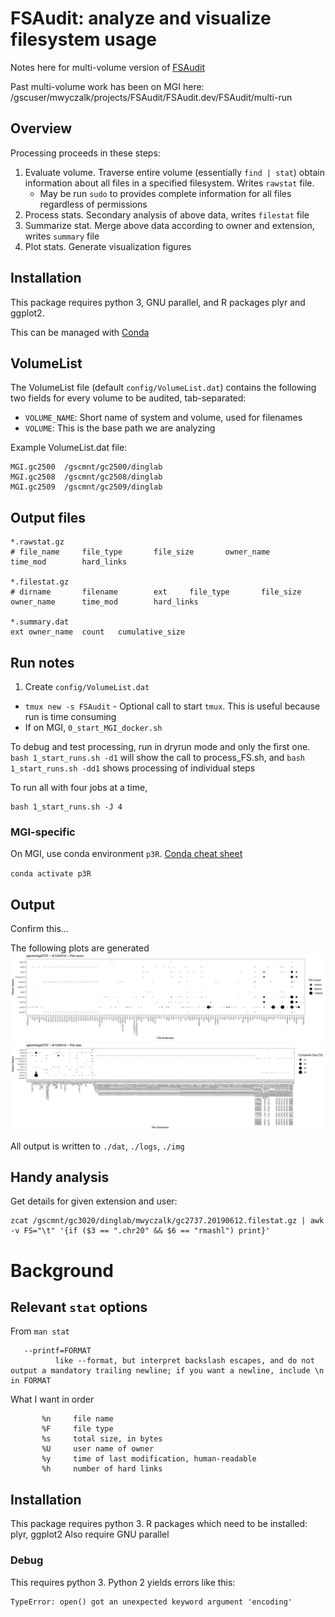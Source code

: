 # FSAudit: analyze and visualize filesystem usage

Notes here for multi-volume version of [FSAudit](https://github.com/ding-lab/FSAudit)

Past multi-volume work has been on MGI here: /gscuser/mwyczalk/projects/FSAudit/FSAudit.dev/FSAudit/multi-run

## Overview

Processing proceeds in these steps:
1. Evaluate volume.  Traverse entire volume (essentially `find | stat`) obtain information about all files in a specified filesystem. Writes `rawstat` file.
    * May be run `sudo` to provides complete information for all files regardless of permissions
2. Process stats. Secondary analysis of above data, writes `filestat` file
3. Summarize stat.  Merge above data according to owner and extension, writes `summary` file
4. Plot stats. Generate visualization figures

## Installation

This package requires python 3, GNU parallel, and R packages plyr and ggplot2.  

This can be managed with [Conda](https://docs.conda.io/projects/conda/en/4.6.0/_downloads/52a95608c49671267e40c689e0bc00ca/conda-cheatsheet.pdf)

## VolumeList

The VolumeList file (default `config/VolumeList.dat`) contains the following two fields for every volume to be audited, tab-separated:
* `VOLUME_NAME`: Short name of system and volume, used for filenames 
* `VOLUME`: This is the base path we are analyzing 

Example VolumeList.dat file:
```
MGI.gc2500  /gscmnt/gc2500/dinglab
MGI.gc2508  /gscmnt/gc2508/dinglab
MGI.gc2509  /gscmnt/gc2509/dinglab
```

## Output files

```
*.rawstat.gz
# file_name     file_type       file_size       owner_name      time_mod        hard_links

*.filestat.gz
# dirname       filename        ext     file_type       file_size       owner_name      time_mod        hard_links

*.summary.dat
ext owner_name  count   cumulative_size
```

## Run notes

1. Create `config/VolumeList.dat`
* `tmux new -s FSAudit` - Optional call to start `tmux`. This is useful because run is time consuming
* If on MGI, `0_start_MGI_docker.sh`

To debug and test processing, run in dryrun mode and only the first one.
`bash 1_start_runs.sh -d1` will show the call to process_FS.sh, and
`bash 1_start_runs.sh -dd1` shows processing of individual steps

To run all with four jobs at a time,
```
bash 1_start_runs.sh -J 4 
```

### MGI-specific
On MGI, use conda environment `p3R`.  [Conda cheat sheet](https://docs.conda.io/projects/conda/en/4.6.0/_downloads/52a95608c49671267e40c689e0bc00ca/conda-cheatsheet.pdf)

`conda activate p3R`

## Output

Confirm this...

The following plots are generated
![](doc/gc.2737.20190612.FileCount.png)
![](doc/gc.2737.20190612.FileSize.png)

All output is written to `./dat`, `./logs`, `./img`

## Handy analysis

Get details for given extension and user:
```
zcat /gscmnt/gc3020/dinglab/mwyczalk/gc2737.20190612.filestat.gz | awk -v FS="\t" '{if ($3 == ".chr20" && $6 == "rmashl") print}'
```

# Background

## Relevant `stat` options

From `man stat`

       --printf=FORMAT
              like --format, but interpret backslash escapes, and do not output a mandatory trailing newline; if you want a newline, include \n in FORMAT

What I want in order
```
       %n     file name
       %F     file type
       %s     total size, in bytes
       %U     user name of owner
       %y     time of last modification, human-readable    
       %h     number of hard links
```
## Installation

This package requires python 3.  R packages which need to be installed: plyr, ggplot2
Also require GNU parallel

### Debug

This requires python 3.  Python 2 yields errors like this:
```
TypeError: open() got an unexpected keyword argument 'encoding'
```
